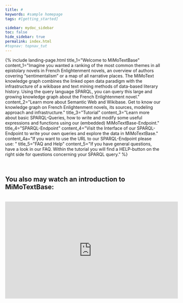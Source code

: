 ```yaml
---
title: #
keywords: #sample homepage
tags: #[getting_started]

sidebar: mydoc_sidebar
toc: false
hide_sidebar: true
permalink: index.html
#topnav: topnav_tut
---
```


{% include landing-page.html title_1="Welcome to MiMoTextBase" content_1="Imagine you wanted a ranking of the most common themes in all epistolary novels in French Enlightenment novels, an overview of authors covering “sentimentalism” or a map of all narrative places. The MiMoText knowledge graph combines the linked open data paradigm with the infrastructure of a wikibase and text mining methods of data-based literary history. Using the query language SPARQL, you can query this large and growing knowledge graph about the French Enlightenment novel." content_2="Learn more about Semantic Web and Wikibase. Get to know our knowledge graph on French Enlightenment novels, its sources, modeling approach and infrastructure." title_3="Tutorial" content_3="Learn more about basic SPARQL-Queries, how to write and modify some useful expressions and functions using our (embedded) MiMoTextBase-Endpoint." title_4="SPARQL-Endpoint" content_4="Visit the Interface of our SPARQL-Endpoint to write your own queries and explore the data in MiMoTextBase." content_4a="If you want to use the URL to our SPARQL-Endpoint please use: " title_5="FAQ and Help" content_5="If you have general questions, have a look in our FAQ. Within the tutorial you will find a HELP-button on the right side for questions concerning your SPARQL query." %}



&nbsp;
&nbsp;

## You also may watch an introduction to MiMoTextBase:

<p style="text-align:center;">
<br/><iframe  width="560" height="315" src="https://www.youtube.com/embed/kQj7tkWCNMM" title="YouTube video player" frameborder="0" allow="accelerometer; autoplay; clipboard-write; encrypted-media; gyroscope; picture-in-picture" allowfullscreen></iframe></p>


<!---If you don’t know where to start or if you get stuck with the queries, click our HELP-Button which you find on the right sight of every tutorial page. -->
